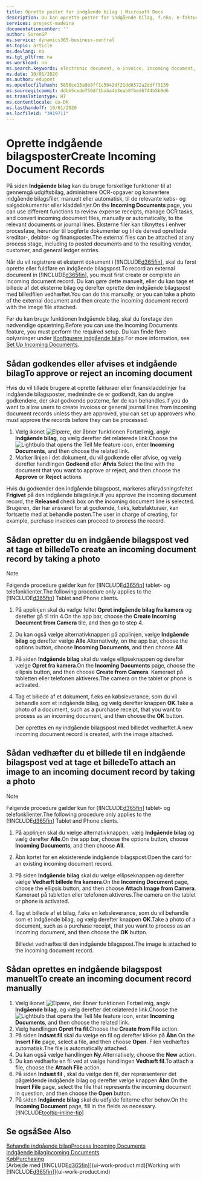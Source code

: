 ```yaml
---
title: Oprette poster for indgående bilag | Microsoft Docs
description: Du kan oprette poster for indgående bilag, f.eks. e-fakturaer, og administrere OCR-opgaver eCommerce og dokumentudveksling.
services: project-madeira
documentationcenter: ''
author: SorenGP
ms.service: dynamics365-business-central
ms.topic: article
ms.devlang: na
ms.tgt_pltfrm: na
ms.workload: na
ms.search.keywords: electronic document, e-invoice, incoming document, OCR, ecommerce, document exchange, import invoice
ms.date: 10/01/2020
ms.author: edupont
ms.openlocfilehash: 5858ce15a9b8ff1c5042df21dd8572a2ddff3139
ms.sourcegitcommit: ddbb5cede750df1baba4b3eab8fbed6744b5b9d6
ms.translationtype: HT
ms.contentlocale: da-DK
ms.lasthandoff: 10/01/2020
ms.locfileid: "3919711"
---
```

# <a name="create-incoming-document-records"></a><span data-ttu-id="1a9cf-103">Oprette indgående bilagsposter</span><span class="sxs-lookup"><span data-stu-id="1a9cf-103">Create Incoming Document Records</span></span>
<span data-ttu-id="1a9cf-104">På siden **Indgående bilag** kan du bruge forskellige funktioner til at gennemgå udgiftsbilag, administrere OCR-opgaver og konvertere indgående bilagsfiler, manuelt eller automatisk, til de relevante købs- og salgsdokumenter eller kladdelinjer.</span><span class="sxs-lookup"><span data-stu-id="1a9cf-104">On the **Incoming Documents** page, you can use different functions to review expense receipts, manage OCR tasks, and convert incoming document files, manually or automatically, to the relevant documents or journal lines.</span></span> <span data-ttu-id="1a9cf-105">Eksterne filer kan tilknyttes i enhver procesfase, herunder til bogførte dokumenter og til de derved oprettede kreditor-, debitor- og finansposter.</span><span class="sxs-lookup"><span data-stu-id="1a9cf-105">The external files can be attached at any process stage, including to posted documents and to the resulting vendor, customer, and general ledger entries.</span></span>

<span data-ttu-id="1a9cf-106">Når du vil registrere et eksternt dokument i [!INCLUDE[d365fin](includes/d365fin_md.md)], skal du først oprette eller fuldføre en indgående bilagspost.</span><span class="sxs-lookup"><span data-stu-id="1a9cf-106">To record an external document in [!INCLUDE[d365fin](includes/d365fin_md.md)], you must first create or complete an incoming document record.</span></span> <span data-ttu-id="1a9cf-107">Du kan gøre dette manuelt, eller du kan tage et billede af det eksterne bilag og derefter oprette den indgående bilagspost med billedfilen vedhæftet.</span><span class="sxs-lookup"><span data-stu-id="1a9cf-107">You can do this manually, or you can take a photo of the external document and then create the incoming document record with the image file attached.</span></span>

<span data-ttu-id="1a9cf-108">Før du kan bruge funktionen Indgående bilag, skal du foretage den nødvendige opsætning.</span><span class="sxs-lookup"><span data-stu-id="1a9cf-108">Before you can use the Incoming Documents feature, you must perform the required setup.</span></span> <span data-ttu-id="1a9cf-109">Du kan finde flere oplysninger under [Konfigurere indgående bilag](across-how-setup-income-documents.md).</span><span class="sxs-lookup"><span data-stu-id="1a9cf-109">For more information, see [Set Up Incoming Documents](across-how-setup-income-documents.md).</span></span>

## <a name="to-approve-or-reject-an-incoming-document"></a><span data-ttu-id="1a9cf-110">Sådan godkendes eller afvises et indgående bilag</span><span class="sxs-lookup"><span data-stu-id="1a9cf-110">To approve or reject an incoming document</span></span>
<span data-ttu-id="1a9cf-111">Hvis du vil tillade brugere at oprette fakturaer eller finanskladdelinjer fra indgående bilagsposter, medmindre de er godkendt, kan du angive godkendere, der skal godkende posterne, før de kan behandles.</span><span class="sxs-lookup"><span data-stu-id="1a9cf-111">If you do want to allow users to create invoices or general journal lines from incoming document records unless they are approved, you can set up approvers who must approve the records before they can be processed.</span></span>

1. <span data-ttu-id="1a9cf-112">Vælg ikonet ![Elpære, der åbner funktionen Fortæl mig](media/ui-search/search_small.png "Fortæl mig, hvad du vil foretage dig"), angiv **Indgående bilag**, og vælg derefter det relaterede link.</span><span class="sxs-lookup"><span data-stu-id="1a9cf-112">Choose the ![Lightbulb that opens the Tell Me feature](media/ui-search/search_small.png "Tell me what you want to do") icon, enter **Incoming Documents**, and then choose the related link.</span></span>
2. <span data-ttu-id="1a9cf-113">Marker linjen i det dokument, du vil godkende eller afvise, og vælg derefter handlingen **Godkend** eller **Afvis**.</span><span class="sxs-lookup"><span data-stu-id="1a9cf-113">Select the line with the document that you want to approve or reject, and then choose the **Approve** or **Reject** actions.</span></span>

<span data-ttu-id="1a9cf-114">Hvis du godkender den indgående bilagspost, markeres afkrydsningsfeltet **Frigivet** på den indgående bilagslinje.</span><span class="sxs-lookup"><span data-stu-id="1a9cf-114">If you approve the incoming document record, the **Released** check box on the incoming document line is selected.</span></span> <span data-ttu-id="1a9cf-115">Brugeren, der har ansvaret for at godkende, f.eks, købsfakturaer, kan fortsætte med at behandle posten.</span><span class="sxs-lookup"><span data-stu-id="1a9cf-115">The user in charge of creating, for example, purchase invoices can proceed to process the record.</span></span>

## <a name="to-create-an-incoming-document-record-by-taking-a-photo"></a><span data-ttu-id="1a9cf-116">Sådan opretter du en indgående bilagspost ved at tage et billede</span><span class="sxs-lookup"><span data-stu-id="1a9cf-116">To create an incoming document record by taking a photo</span></span>
> [!NOTE]  
>   <span data-ttu-id="1a9cf-117">Følgende procedure gælder kun for [!INCLUDE[d365fin](includes/d365fin_md.md)] tablet- og telefonklienter.</span><span class="sxs-lookup"><span data-stu-id="1a9cf-117">The following procedure only applies to the [!INCLUDE[d365fin](includes/d365fin_md.md)] Tablet and Phone clients.</span></span>

1. <span data-ttu-id="1a9cf-118">På applinjen skal du vælge feltet **Opret indgående bilag fra kamera** og derefter gå til trin 4.</span><span class="sxs-lookup"><span data-stu-id="1a9cf-118">On the app bar, choose the **Create Incoming Document from Camera** tile, and then go to step 4.</span></span>
2. <span data-ttu-id="1a9cf-119">Du kan også vælge alternativknappen på applinjen, vælge **Indgående bilag** og derefter vælge **Alle**.</span><span class="sxs-lookup"><span data-stu-id="1a9cf-119">Alternatively, on the app bar, choose the options button, choose **Incoming Documents**, and then choose **All**.</span></span>
3. <span data-ttu-id="1a9cf-120">På siden **Indgående bilag** skal du vælge ellipseknappen og derefter vælge **Opret fra kamera**.</span><span class="sxs-lookup"><span data-stu-id="1a9cf-120">On the **Incoming Documents** page, choose the ellipsis button, and then choose **Create from Camera**.</span></span> <span data-ttu-id="1a9cf-121">Kameraet på tabletten eller telefonen aktiveres.</span><span class="sxs-lookup"><span data-stu-id="1a9cf-121">The camera on the tablet or phone is activated.</span></span>
4. <span data-ttu-id="1a9cf-122">Tag et billede af et dokument, f.eks en købsleverance, som du vil behandle som et indgående bilag, og vælg derefter knappen **OK**.</span><span class="sxs-lookup"><span data-stu-id="1a9cf-122">Take a photo of a document, such as a purchase receipt, that you want to process as an incoming document, and then choose the **OK** button.</span></span>

    <span data-ttu-id="1a9cf-123">Der oprettes en ny indgående bilagspost med billedet vedhæftet.</span><span class="sxs-lookup"><span data-stu-id="1a9cf-123">A new incoming document record is created, with the image attached.</span></span>

## <a name="to-attach-an-image-to-an-incoming-document-record-by-taking-a-photo"></a><span data-ttu-id="1a9cf-124">Sådan vedhæfter du et billede til en indgående bilagspost ved at tage et billede</span><span class="sxs-lookup"><span data-stu-id="1a9cf-124">To attach an image to an incoming document record by taking a photo</span></span>
> [!NOTE]  
>   <span data-ttu-id="1a9cf-125">Følgende procedure gælder kun for [!INCLUDE[d365fin](includes/d365fin_md.md)] tablet- og telefonklienter.</span><span class="sxs-lookup"><span data-stu-id="1a9cf-125">The following procedure only applies to the [!INCLUDE[d365fin](includes/d365fin_md.md)] Tablet and Phone clients.</span></span>

1. <span data-ttu-id="1a9cf-126">På applinjen skal du vælge alternativknappen, vælg **Indgående bilag** og vælg derefter **Alle**.</span><span class="sxs-lookup"><span data-stu-id="1a9cf-126">On the app bar, choose the options button, choose **Incoming Documents**, and then choose **All**.</span></span>
2. <span data-ttu-id="1a9cf-127">Åbn kortet for en eksisterende indgående bilagspost.</span><span class="sxs-lookup"><span data-stu-id="1a9cf-127">Open the card for an existing incoming document record.</span></span>
3. <span data-ttu-id="1a9cf-128">På siden **Indgående bilag** skal du vælge ellipseknappen og derefter vælge **Vedhæft billede fra kamera**.</span><span class="sxs-lookup"><span data-stu-id="1a9cf-128">On the **Incoming Document** page, choose the ellipsis button, and then choose **Attach Image from Camera**.</span></span> <span data-ttu-id="1a9cf-129">Kameraet på tabletten eller telefonen aktiveres.</span><span class="sxs-lookup"><span data-stu-id="1a9cf-129">The camera on the tablet or phone is activated.</span></span>
4. <span data-ttu-id="1a9cf-130">Tag et billede af et bilag, f.eks en købsleverance, som du vil behandle som et indgående bilag, og vælg derefter knappen **OK**.</span><span class="sxs-lookup"><span data-stu-id="1a9cf-130">Take a photo of a document, such as a purchase receipt, that you want to process as an incoming document, and then choose the **OK** button.</span></span>

    <span data-ttu-id="1a9cf-131">Billedet vedhæftes til den indgående bilagspost.</span><span class="sxs-lookup"><span data-stu-id="1a9cf-131">The image is attached to the incoming document record.</span></span>

## <a name="to-create-an-incoming-document-record-manually"></a><span data-ttu-id="1a9cf-132">Sådan oprettes en indgående bilagspost manuelt</span><span class="sxs-lookup"><span data-stu-id="1a9cf-132">To create an incoming document record manually</span></span>
1. <span data-ttu-id="1a9cf-133">Vælg ikonet ![Elpære, der åbner funktionen Fortæl mig](media/ui-search/search_small.png "Fortæl mig, hvad du vil foretage dig"), angiv **Indgående bilag**, og vælg derefter det relaterede link.</span><span class="sxs-lookup"><span data-stu-id="1a9cf-133">Choose the ![Lightbulb that opens the Tell Me feature](media/ui-search/search_small.png "Tell me what you want to do") icon, enter **Incoming Documents**, and then choose the related link.</span></span>
2. <span data-ttu-id="1a9cf-134">Vælg handlingen **Opret fra fil**.</span><span class="sxs-lookup"><span data-stu-id="1a9cf-134">Choose the **Create from File** action.</span></span>  
3. <span data-ttu-id="1a9cf-135">På siden **Indsæt fil** skal du vælge en fil og derefter klikke på **Åbn**.</span><span class="sxs-lookup"><span data-stu-id="1a9cf-135">On the **Insert File** page, select a file, and then choose **Open**.</span></span> <span data-ttu-id="1a9cf-136">Filen vedhæftes automatisk.</span><span class="sxs-lookup"><span data-stu-id="1a9cf-136">The file is automatically attached.</span></span>
4. <span data-ttu-id="1a9cf-137">Du kan også vælge handlingen **Ny**.</span><span class="sxs-lookup"><span data-stu-id="1a9cf-137">Alternatively, choose the **New** action.</span></span>
5. <span data-ttu-id="1a9cf-138">Du kan vedhæfte en fil ved at vælge handlingen **Vedhæft fil**.</span><span class="sxs-lookup"><span data-stu-id="1a9cf-138">To attach a file, choose the **Attach File** action.</span></span>
6. <span data-ttu-id="1a9cf-139">På siden **Indsæt fil** , skal du vælge den fil, der repræsenterer det pågældende indgående bilag og derefter vælge knappen **Åbn**.</span><span class="sxs-lookup"><span data-stu-id="1a9cf-139">On the **Insert File** page, select the file that represents the incoming document in question, and then choose the **Open** button.</span></span>
7. <span data-ttu-id="1a9cf-140">På siden **Indgående bilag** skal du udfylde felterne efter behov.</span><span class="sxs-lookup"><span data-stu-id="1a9cf-140">On the **Incoming Document** page, fill in the fields as necessary.</span></span> [!INCLUDE[tooltip-inline-tip](includes/tooltip-inline-tip_md.md)]

## <a name="see-also"></a><span data-ttu-id="1a9cf-141">Se også</span><span class="sxs-lookup"><span data-stu-id="1a9cf-141">See Also</span></span>
[<span data-ttu-id="1a9cf-142">Behandle indgående bilag</span><span class="sxs-lookup"><span data-stu-id="1a9cf-142">Process Incoming Documents</span></span>](across-process-income-documents.md)  
[<span data-ttu-id="1a9cf-143">Indgående bilag</span><span class="sxs-lookup"><span data-stu-id="1a9cf-143">Incoming Documents</span></span>](across-income-documents.md)  
[<span data-ttu-id="1a9cf-144">Køb</span><span class="sxs-lookup"><span data-stu-id="1a9cf-144">Purchasing</span></span>](purchasing-manage-purchasing.md)  
<span data-ttu-id="1a9cf-145">[Arbejde med [!INCLUDE[d365fin](includes/d365fin_md.md)]](ui-work-product.md)</span><span class="sxs-lookup"><span data-stu-id="1a9cf-145">[Working with [!INCLUDE[d365fin](includes/d365fin_md.md)]](ui-work-product.md)</span></span>
